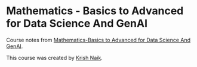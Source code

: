 # Mathematics - Basics to Advanced for Data Science And GenAI 

Course notes from [Mathematics-Basics to Advanced for Data Science And GenAI](https://www.udemy.com/course/mathematics-basics-to-advanced-for-data-science-and-ml).

This course was created by [Krish Naik](https://www.udemy.com/user/krish-naik/).